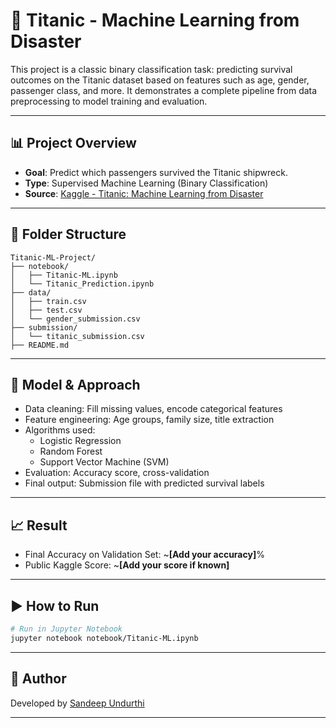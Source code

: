 # 🚢 Titanic - Machine Learning from Disaster

This project is a classic binary classification task: predicting survival outcomes on the Titanic dataset based on features such as age, gender, passenger class, and more. It demonstrates a complete pipeline from data preprocessing to model training and evaluation.

---

## 📊 Project Overview

- **Goal**: Predict which passengers survived the Titanic shipwreck.
- **Type**: Supervised Machine Learning (Binary Classification)
- **Source**: [Kaggle - Titanic: Machine Learning from Disaster](https://www.kaggle.com/c/titanic)

---

## 📁 Folder Structure

```
Titanic-ML-Project/
├── notebook/
│   ├── Titanic-ML.ipynb
│   └── Titanic_Prediction.ipynb
├── data/
│   ├── train.csv
│   ├── test.csv
│   └── gender_submission.csv
├── submission/
│   └── titanic_submission.csv
├── README.md
```

---

## 🧠 Model & Approach

- Data cleaning: Fill missing values, encode categorical features
- Feature engineering: Age groups, family size, title extraction
- Algorithms used:
  - Logistic Regression
  - Random Forest
  - Support Vector Machine (SVM)
- Evaluation: Accuracy score, cross-validation
- Final output: Submission file with predicted survival labels

---

## 📈 Result

- Final Accuracy on Validation Set: ~**[Add your accuracy]**%
- Public Kaggle Score: ~**[Add your score if known]**

---

## ▶️ How to Run

```bash
# Run in Jupyter Notebook
jupyter notebook notebook/Titanic-ML.ipynb
```

---

## 👤 Author

Developed by [Sandeep Undurthi](https://github.com/sandeepundurthi)

---
